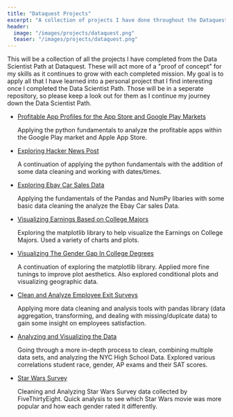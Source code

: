 ```yaml
---
title: "Dataquest Projects"
excerpt: "A collection of projects I have done throughout the Dataquest Course"
header:
  image: "/images/projects/dataquest.png"
  teaser: "/images/projects/dataquest.png"
---
```



This will be a collection of all the projects I have completed from the Data Scientist Path at Dataquest. These will act more of a "proof of concept" for my skills as it continues to grow with each completed mission. My goal is to apply all that I have learned into a personal project that I find interesting once I completed the Data Scientist Path. Those will be in a seperate repository, so please keep a look out for them as I continue my journey down the Data Scientist Path.

* [Profitable App Profiles for the App Store and Google Play Markets](https://github.com/jcancheta92/Dataquest-Projects/blob/master/Profitable_Apps.ipynb)

    Applying the python fundamentals to analyze the profitable apps within the Google Play market and Apple App Store.

* [Exploring Hacker News Post](https://github.com/jcancheta92/Dataquest-Projects/blob/master/2_Exploring%20Hacker%20News%20Post.ipynb)

    A continuation of applying the python fundamentals with the addition of some data cleaning and working with dates/times.

* [Exploring Ebay Car Sales Data](https://github.com/jcancheta92/Dataquest-Projects/blob/master/3_Exploring%20Ebay%20Car%20Sales%20Data.ipynb)

   Applying the fundamentals of the Pandas and NumPy libaries with some basic data cleaning the analyze the Ebay Car sales Data.

* [Visualizing Earnings Based on College Majors](https://github.com/jcancheta92/Dataquest-Projects/blob/master/4_Visualizing%20Earnings%20Based%20on%20College%20Majors.ipynb)

   Exploring the matplotlib library to help visualize the Earnings on College Majors. Used a variety of charts and plots.

* [Visualizing The Gender Gap In College Degrees](https://github.com/jcancheta92/Dataquest-Projects/blob/master/5_Visualizing%20the%20Gender%20Gap%20in%20College%20Degrees.ipynb)

   A continuation of exploring the matplotlib library. Applied more fine tunings to improve plot aesthetics. Also explored conditional plots and visualizing geographic data.

* [Clean and Analyze Employee Exit Surveys](https://github.com/jcancheta92/Dataquest-Projects/blob/master/6_Clean%20and%20Analyze%20Employee%20Exist%20Surveys.ipynb)

   Applying more data cleaning and analysis tools with pandas library (data aggregation, transforming, and dealing with missing/duplcate data) to gain some insight on employees satisfaction.

* [Analyzing and Visualizing the Data](https://github.com/jcancheta92/Dataquest-Projects/blob/master/7_Analyzing%20NYC%20High%20School%20Data.ipynb)

   Going through a more in-depth process to clean, combining multiple data sets, and analyzing the NYC High School Data. Explored various correlations student race, gender, AP exams and their SAT scores.

* [Star Wars Survey](https://github.com/jcancheta92/Dataquest-Projects/blob/master/8_Star%20Wars%20Survey.ipynb)

   Cleaning and Analyzing Star Wars Survey data collected by FiveThirtyEight. Quick analysis to see which Star Wars movie was more popular and how each gender rated it differently.
